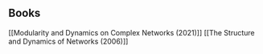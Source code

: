 ## Books
[[Modularity and Dynamics on Complex Networks (2021)]]
[[The Structure and Dynamics of Networks (2006)]]